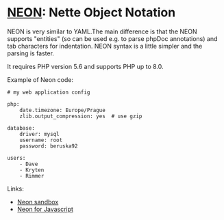 [NEON](http://ne-on.org): Nette Object Notation
===============================================

NEON is very similar to YAML.The main difference is that the NEON supports "entities"
(so can be used e.g. to parse phpDoc annotations) and tab characters for indentation.
NEON syntax is a little simpler and the parsing is faster.

It requires PHP version 5.6 and supports PHP up to 8.0.

Example of Neon code:

```
# my web application config

php:
	date.timezone: Europe/Prague
	zlib.output_compression: yes  # use gzip

database:
	driver: mysql
	username: root
	password: beruska92

users:
	- Dave
	- Kryten
	- Rimmer
```

Links:
- [Neon sandbox](http://ne-on.org)
- [Neon for Javascript](https://github.com/matej21/neon-js)
